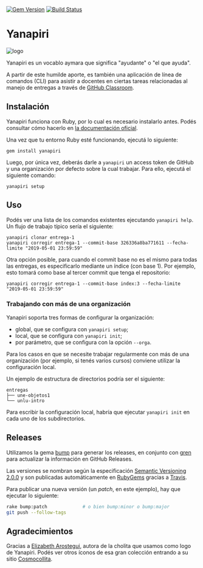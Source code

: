 [![Gem Version](https://badge.fury.io/rb/yanapiri.svg)](https://rubygems.org/gems/yanapiri)
[![Build Status](https://travis-ci.org/uqbar-project/yanapiri.svg?branch=master)](https://travis-ci.org/uqbar-project/yanapiri)

# Yanapiri

![logo](https://user-images.githubusercontent.com/1585835/57146278-53838f00-6d9b-11e9-9875-56dc509e4943.png)


Yanapiri es un vocablo aymara que significa "ayudante" o "el que ayuda".

A partir de este humilde aporte, es también una aplicación de línea de comandos (CLI) para asistir a docentes en ciertas tareas relacionadas al manejo de entregas a través de [GitHub Classroom](https://classroom.github.com/).

## Instalación

Yanapiri funciona con Ruby, por lo cual es necesario instalarlo antes. Podés consultar cómo hacerlo en [la documentación oficial](https://www.ruby-lang.org/es/documentation/installation/).

Una vez que tu entorno Ruby esté funcionando, ejecutá lo siguiente:

```
gem install yanapiri
```

Luego, por única vez, deberás darle a `yanapiri` un access token de GitHub y una organización por defecto sobre la cual trabajar. Para ello, ejecutá el siguiente comando:

```
yanapiri setup
```

## Uso

Podés ver una lista de los comandos existentes ejecutando `yanapiri help`.
Un flujo de trabajo típico sería el siguiente:

```
yanapiri clonar entrega-1
yanapiri corregir entrega-1 --commit-base 326336a8ba771611 --fecha-limite "2019-05-01 23:59:59"
```

Otra opción posible, para cuando el commit base no es el mismo para todas las entregas, es especificarlo mediante un índice (con base 1). Por ejemplo, esto tomará como base al tercer commit que tenga el repositorio:

```
yanapiri corregir entrega-1 --commit-base index:3 --fecha-limite "2019-05-01 23:59:59"
```



### Trabajando con más de una organización

Yanapiri soporta tres formas de configurar la organización:
* global, que se configura con `yanapiri setup`;
* local, que se configura con `yanapiri init`;
* por parámetro, que se configura con la opción `--orga`.

Para los casos en que se necesite trabajar regularmente con más de una organización (por ejemplo, si tenés varios cursos) conviene utilizar la configuración local.

Un ejemplo de estructura de directorios podría ser el siguiente:

```
entregas
├── une-objetos1
└── unlu-intro
```

Para escribir la configuración local, habría que ejecutar `yanapiri init` en cada uno de los subdirectorios.

## Releases

Utilizamos la gema [bump](https://github.com/gregorym/bump) para generar los releases, en conjunto con [gren](https://github.com/github-tools/github-release-notes) para actualizar la información en GitHub Releases.

Las versiones se nombran según la especificación [Semantic Versioning 2.0.0](https://semver.org/) y son publicadas automáticamente en [RubyGems](http://rubygems.org) gracias a [Travis](https://travis-ci.org).

Para publicar una nueva versión (un _patch_, en este ejemplo), hay que ejecutar lo siguiente:

```bash
rake bump:patch             # o bien bump:minor o bump:major
git push --follow-tags
```

## Agradecimientos

Gracias a [Elizabeth Arostegui](http://www.coloripop.com/), autora de la cholita que usamos como logo de Yanapiri. Podés ver otros íconos de esa gran colección entrando a su sitio [Cosmocollita](http://cosmocollita.com/).
